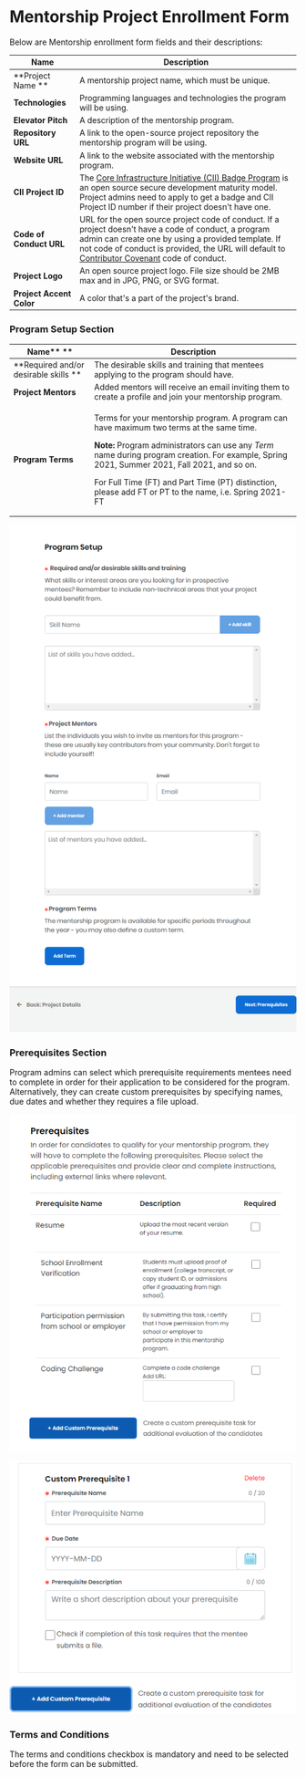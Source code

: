# Mentorship Project Enrollment Form

Below are Mentorship enrollment form fields and their descriptions: 

| Name                     | Description                                                                                                                                                                                                                                                                                                                       |
| ------------------------ | --------------------------------------------------------------------------------------------------------------------------------------------------------------------------------------------------------------------------------------------------------------------------------------------------------------------------------- |
| **Project  Name **       | A mentorship project name, which must be unique.                                                                                                                                                                                                                                                                                  |
| **Technologies**         | Programming languages and technologies the program will be using.                                                                                                                                                                                                                                                                 |
| **Elevator Pitch**       | A description of the mentorship program.                                                                                                                                                                                                                                                                                          |
| **Repository URL**       | A link to the open-source project repository the mentorship program will be using.                                                                                                                                                                                                                                                |
| **Website URL**          | A link to the website associated with the mentorship program.                                                                                                                                                                                                                                                                     |
| **CII Project ID**       | The [Core Infrastructure Initiative (CII) Badge Program](https://www.coreinfrastructure.org/programs/badge-program/) is an open source secure development maturity model. Project admins need to apply to get a badge and CII Project ID number if their project doesn't have one.                                                |
| **Code of Conduct URL**  | URL for the open source project code of conduct. If a project doesn't have a code of conduct, a program admin can create one by using a provided template. If not code of conduct is provided, the URL will default to [Contributor Covenant](https://www.contributor-covenant.org/version/1/4/code-of-conduct) code of conduct.  |
| **Project Logo**         | An open source project logo. File size should be 2MB max and in JPG, PNG, or SVG format.                                                                                                                                                                                                                                          |
| **Project Accent Color** | A color that's a part of the project's brand.                                                                                                                                                                                                                                                                                     |

### Program Setup Section <a href="mentorshipprojectapplication-programsetup" id="mentorshipprojectapplication-programsetup"></a>

| Name**             **                 | Description                                                                                                                                                                                                                                                                                                                                                                                        |
| ------------------------------------- | -------------------------------------------------------------------------------------------------------------------------------------------------------------------------------------------------------------------------------------------------------------------------------------------------------------------------------------------------------------------------------------------------- |
| **Required and/or desirable skills ** | The desirable skills and training that mentees applying to the program should have.                                                                                                                                                                                                                                                                                                                |
| **Project Mentors**                   | Added mentors will receive an email inviting them to create a profile and join your mentorship program.                                                                                                                                                                                                                                                                                            |
| **Program Terms**                     | <p>Terms for your mentorship program. A program can have maximum two terms at the same time. </p><p><strong>Note: </strong>Program administrators can use any <em>Term</em> name during program creation. For example, Spring 2021, Summer 2021, Fall 2021, and so on.</p><p>For Full Time (FT) and Part Time (PT) distinction, please add FT or PT to the name, i.e. Spring 2021- FT</p><p>  </p> |

![](<../../../.gitbook/assets/program setup page.png>)

### Prerequisites Section <a href="mentorshipprojectapplication-prerequisites" id="mentorshipprojectapplication-prerequisites"></a>

Program admins can select which prerequisite requirements mentees need to complete in order for their application to be considered for the program. Alternatively, they can create custom prerequisites by specifying names, due dates and whether they requires a file upload. 

![](../../../.gitbook/assets/prerequisites.png)

![](<../../../.gitbook/assets/custom prerequisite.png>)

### Terms and Conditions <a href="mentorshipprojectapplication-termsandconditions" id="mentorshipprojectapplication-termsandconditions"></a>

The terms and conditions checkbox is mandatory and need to be selected before the form can be submitted.
